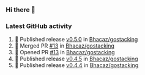 ### Hi there 👋


### Latest GitHub activity
<!--START_SECTION:activity-->
1. 🚀 Published release [v0.5.0](https://github.com/Bhacaz/gostacking/releases/tag/v0.5.0) in [Bhacaz/gostacking](https://github.com/Bhacaz/gostacking)
2. 🎉 Merged PR [#13](https://github.com/Bhacaz/gostacking/pull/13) in [Bhacaz/gostacking](https://github.com/Bhacaz/gostacking)
3. 💪 Opened PR [#13](https://github.com/Bhacaz/gostacking/pull/13) in [Bhacaz/gostacking](https://github.com/Bhacaz/gostacking)
4. 🚀 Published release [v0.4.5](https://github.com/Bhacaz/gostacking/releases/tag/v0.4.5) in [Bhacaz/gostacking](https://github.com/Bhacaz/gostacking)
5. 🚀 Published release [v0.4.4](https://github.com/Bhacaz/gostacking/releases/tag/v0.4.4) in [Bhacaz/gostacking](https://github.com/Bhacaz/gostacking)
<!--END_SECTION:activity-->

<!--
**Bhacaz/bhacaz** is a ✨ _special_ ✨ repository because its `README.md` (this file) appears on your GitHub profile.

Here are some ideas to get you started:

- 🔭 I’m currently working on ...
- 🌱 I’m currently learning ...
- 👯 I’m looking to collaborate on ...
- 🤔 I’m looking for help with ...
- 💬 Ask me about ...
- 📫 How to reach me: ...
- 😄 Pronouns: ...
- ⚡ Fun fact: ...
-->
